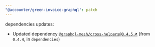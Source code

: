```yaml
---
"@accounter/green-invoice-graphql": patch
---
```

dependencies updates:
  - Updated dependency [`@graphql-mesh/cross-helpers@0.4.5` ↗︎](https://www.npmjs.com/package/@graphql-mesh/cross-helpers/v/0.4.5) (from `0.4.4`, in `dependencies`)
